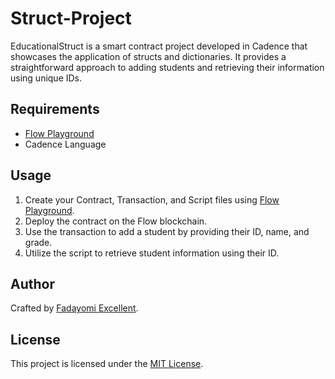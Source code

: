 # Struct-Project
EducationalStruct is a smart contract project developed in Cadence that showcases the application of structs and dictionaries. It provides a straightforward approach to adding students and retrieving their information using unique IDs.

## Requirements

- [Flow Playground](https://play.flow.com/)
- Cadence Language

## Usage

1. Create your Contract, Transaction, and Script files using [Flow Playground](https://play.flow.com/).
2. Deploy the contract on the Flow blockchain.
3. Use the transaction to add a student by providing their ID, name, and grade.
4. Utilize the script to retrieve student information using their ID.

## Author

Crafted by [Fadayomi Excellent](https://github.com/Excellentlee).

## License

This project is licensed under the [MIT License](LICENSE).
